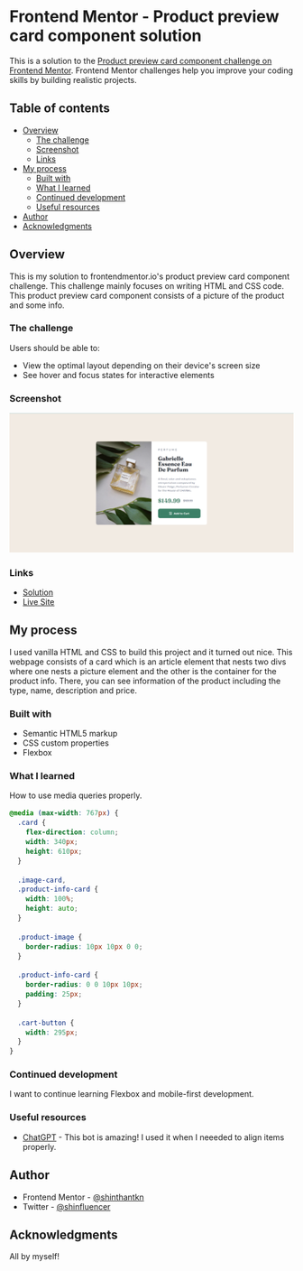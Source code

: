 # Frontend Mentor - Product preview card component solution

This is a solution to the [Product preview card component challenge on Frontend Mentor](https://www.frontendmentor.io/challenges/product-preview-card-component-GO7UmttRfa). Frontend Mentor challenges help you improve your coding skills by building realistic projects. 

## Table of contents

- [Overview](#overview)
  - [The challenge](#the-challenge)
  - [Screenshot](#screenshot)
  - [Links](#links)
- [My process](#my-process)
  - [Built with](#built-with)
  - [What I learned](#what-i-learned)
  - [Continued development](#continued-development)
  - [Useful resources](#useful-resources)
- [Author](#author)
- [Acknowledgments](#acknowledgments)

## Overview
This is my solution to frontendmentor.io's product preview card component challenge. This challenge mainly focuses on writing HTML and CSS code. This product preview card component consists of a picture of the product and some info.

### The challenge

Users should be able to:

- View the optimal layout depending on their device's screen size
- See hover and focus states for interactive elements

### Screenshot

![](./src/images/live-screenshot.png)

### Links

- [Solution](https://www.frontendmentor.io/solutions-product-preview-card-component-with-flexbox-XIzHCvD_va)
- [Live Site](https://stk-product-card.netlify.app)

## My process

I used vanilla HTML and CSS to build this project and it turned out nice. This webpage consists of a card which is an article element that nests two divs where one nests a picture element and the other is the container for the product info. There, you can see information of the product including the type, name, description and price.

### Built with

- Semantic HTML5 markup
- CSS custom properties
- Flexbox

### What I learned

How to use media queries properly.

```css
@media (max-width: 767px) {
  .card {
    flex-direction: column;
    width: 340px;
    height: 610px;
  }

  .image-card,
  .product-info-card {
    width: 100%;
    height: auto;
  }

  .product-image {
    border-radius: 10px 10px 0 0;
  }

  .product-info-card {
    border-radius: 0 0 10px 10px;
    padding: 25px;
  }

  .cart-button {
    width: 295px;
  }
}
```

### Continued development

I want to continue learning Flexbox and mobile-first development.

### Useful resources

- [ChatGPT](https://chat.openai.com) - This bot is amazing! I used it when I neeeded to align items properly.

## Author

- Frontend Mentor - [@shinthantkn](https://www.frontendmentor.io/profile/shinthantkn)
- Twitter - [@shinfluencer](https://www.twitter.com/shinfluencer)

## Acknowledgments

All by myself!
